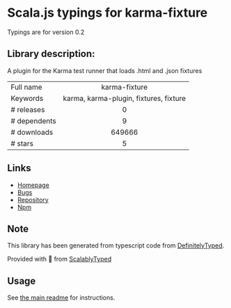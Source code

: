 
# Scala.js typings for karma-fixture

Typings are for version 0.2

## Library description:
A plugin for the Karma test runner that loads .html and .json fixtures

|                    |                 |
| ------------------ | :-------------: |
| Full name          | karma-fixture |
| Keywords           | karma, karma-plugin, fixtures, fixture |
| # releases         | 0 |
| # dependents       | 9 |
| # downloads        | 649666 |
| # stars            | 5 |

## Links
- [Homepage](https://github.com/billtrik/karma-fixture)
- [Bugs](https://github.com/billtrik/karma-fixture/issues)
- [Repository](https://github.com/billtrik/karma-fixture)
- [Npm](https://www.npmjs.com/package/karma-fixture)
    


## Note
This library has been generated from typescript code from [DefinitelyTyped](https://definitelytyped.org).

Provided with :purple_heart: from [ScalablyTyped](https://github.com/oyvindberg/ScalablyTyped)

## Usage
See [the main readme](../../readme.md) for instructions.


